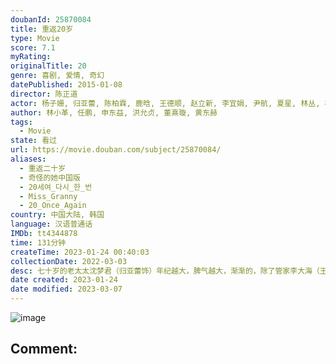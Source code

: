 ```yaml
---
doubanId: 25870084
title: 重返20岁
type: Movie
score: 7.1
myRating: 
originalTitle: 20
genre: 喜剧, 爱情, 奇幻
datePublished: 2015-01-08
director: 陈正道
actor: 杨子姗, 归亚蕾, 陈柏霖, 鹿晗, 王德顺, 赵立新, 李宜娟, 尹航, 夏星, 林丛, 杨青, 周雨彤, 苏鑫, 张景泉, 邢昭林, 蒋中炜, 靳锦, 李砚, 霍舒哲, 徐家豪, 杜双宇, 姜昊旻
author: 林小革, 任鹏, 申东益, 洪允贞, 董熹璇, 黄东赫
tags:
  - Movie
state: 看过
url: https://movie.douban.com/subject/25870084/
aliases:
  - 重返二十岁
  - 奇怪的她中国版
  - 20세여_다시_한_번
  - Miss_Granny
  - 20_Once_Again
country: 中国大陆, 韩国
language: 汉语普通话
IMDb: tt4344878
time: 131分钟
createTime: 2023-01-24 00:40:03
collectionDate: 2022-03-03
desc: 七十岁的老太太沈梦君（归亚蕾饰）年纪越大，脾气越大，渐渐的，除了管家李大海（王德顺饰）还愿意留在她的身边，没有一个人愿意与她共处。在儿媳妇杨琴（李宜娟饰）因压力过大而生病入院后，沈梦君终于被家人...
date created: 2023-01-24
date modified: 2023-03-07
---
```


![image](p2216353367.jpg)

Comment:
---

